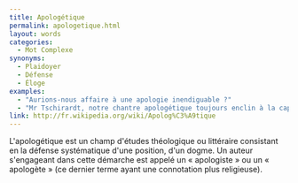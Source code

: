 ```yaml
---
title: Apologétique
permalink: apologetique.html
layout: words
categories:
  - Mot Complexe
synonyms:
  - Plaidoyer
  - Défense
  - Éloge
examples:
  - "Aurions-nous affaire à une apologie inendiguable ?"
  - "Mr Tschirardt, notre chantre apologétique toujours enclin à la capucinade rhétorique !"
link: http://fr.wikipedia.org/wiki/Apolog%C3%A9tique
---
```


L'apologétique est un champ d'études théologique ou littéraire consistant en la défense systématique d'une position, d'un dogme. Un auteur s'engageant dans cette démarche est appelé un « apologiste » ou un « apologète » (ce dernier terme ayant une connotation plus religieuse).
